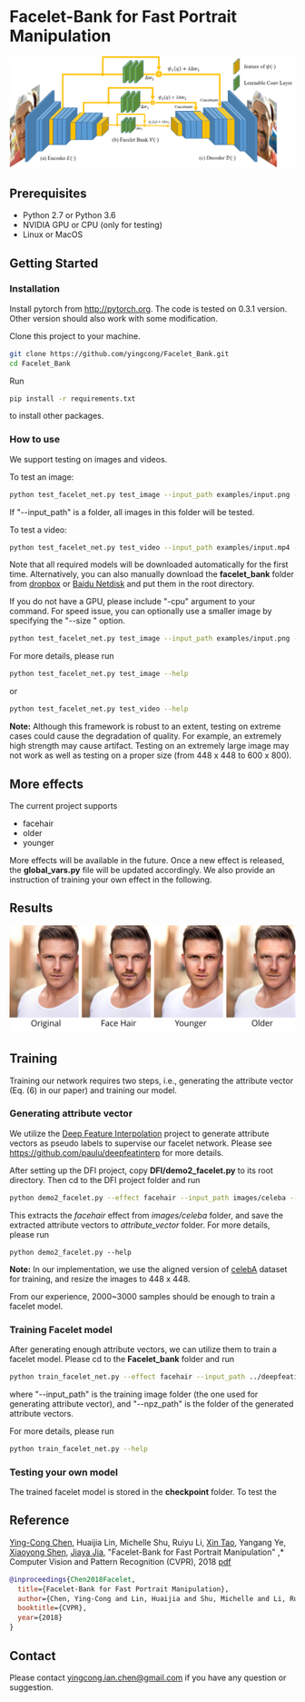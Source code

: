 # Facelet-Bank for Fast Portrait Manipulation

![framework](images/framework.png)

## Prerequisites

- Python 2.7 or Python 3.6
- NVIDIA GPU or CPU (only for testing)
- Linux or MacOS

## Getting Started

### Installation

Install pytorch from <http://pytorch.org>. The code is tested on 0.3.1 version. Other version should also work with some modification. 

Clone this project to your machine. 

```bash
git clone https://github.com/yingcong/Facelet_Bank.git
cd Facelet_Bank
```

Run 

```bash
pip install -r requirements.txt
```

to install other packages.

### How to use

We support testing on images and videos. 

To test an image:

```bash
python test_facelet_net.py test_image --input_path examples/input.png --effect facehair --strength 5
```

If "--input_path" is a folder, all images in this folder will be tested.

To test a video:

```bash
python test_facelet_net.py test_video --input_path examples/input.mp4 --effect facehair --strength 5
```

Note that all required models will be downloaded automatically for the first time. Alternatively, you can also manually download the **facelet_bank** folder from [dropbox](https://www.dropbox.com/sh/zlx22zgunfl0ueh/AACwoywXOFqSzMnasFGFwjkDa?dl=0) or [Baidu Netdisk](https://pan.baidu.com/s/1ec7hVQSnhqbpNg9f93jxzw) and put them in the root directory. 

If you do not have a GPU, please include "-cpu" argument to your command. For speed issue, you can optionally use a smaller image by specifying the "--size " option. 

```bash
python test_facelet_net.py test_image --input_path examples/input.png --effect facehair --strength 5 --size 400,300 -cpu
```

For more details, please run

```bash
python test_facelet_net.py test_image --help
```

or

```bash
python test_facelet_net.py test_video --help
```

**Note:**  Although this framework is robust to an extent, testing on extreme cases could cause the degradation of quality. For example, an extremely high strength may cause artifact. Testing on an extremely large image may not work as well as testing on a proper size (from 448 x 448 to 600 x 800).

## More effects

The current project supports 

- facehair
- older
- younger

More effects will be available in the future. Once a new effect is released, the **global_vars.py** file will be updated accordingly. We also provide an instruction of training your own effect in the following.

## Results

![input](images/example.png )

## Training

Training our network requires two steps, i.e.,  generating the attribute vector (Eq. (6) in our paper) and training our model. 

### Generating attribute vector

We utilize the [Deep Feature Interpolation](https://github.com/paulu/deepfeatinterp) project to generate attribute vectors as pseudo labels to supervise our facelet network. Please see <https://github.com/paulu/deepfeatinterp> for more details. 

After setting up the DFI project, copy **DFI/demo2_facelet.py**  to its root directory. Then cd to the DFI project folder and run 

```bash
python demo2_facelet.py --effect facehair --input_path images/celeba --npz_path attribute_vector
```

This extracts the *facehair* effect from *images/celeba* folder, and save the extracted attribute vectors to *attribute_vector* folder. For more details, please run

```
python demo2_facelet.py --help
```

**Note:** In our implementation, we use the aligned version of [celebA](http://mmlab.ie.cuhk.edu.hk/projects/CelebA.html) dataset for training, and resize the images to 448 x 448. 

From our experience, 2000~3000 samples should be enough to train a facelet model.

### Training Facelet model

After generating enough attribute vectors, we can utilize them to train a facelet model. Please cd to the **Facelet_bank** folder and run 

```bash
python train_facelet_net.py --effect facehair --input_path ../deepfeatinterp/images/celeba --npz_path ../deepfeatinterp/attribute_vector
```

where "--input_path" is the training image folder (the one used for generating attribute vector), and "--npz_path" is the folder of the generated attribute vectors. 

For more details, please run

```bash
python train_facelet_net.py --help
```

### Testing your own model

The trained facelet model is stored in the **checkpoint** folder. To test the 

## Reference

[Ying-Cong Chen](http://www.cse.cuhk.edu.hk/~ycchen), Huaijia Lin, Michelle Shu,  Ruiyu Li, [Xin Tao](http://www.xtao.website), Yangang Ye, [Xiaoyong Shen](http://xiaoyongshen.me), [Jiaya Jia](http://www.cse.cuhk.edu.hk/leojia), "Facelet-Bank for Fast Portrait Manipulation" ,* Computer Vision and Pattern Recognition (CVPR), 2018 [pdf](https://arxiv.org/abs/1803.05576) 

```bibtex
@inproceedings{Chen2018Facelet,
  title={Facelet-Bank for Fast Portrait Manipulation},
  author={Chen, Ying-Cong and Lin, Huaijia and Shu, Michelle and Li, Ruiyu and Tao, Xin and Ye, Yangang and Shen, Xiaoyong and Jia, Jiaya},
  booktitle={CVPR},
  year={2018}
}
```

## Contact

Please contact <yingcong.ian.chen@gmail.com> if you have any question or suggestion. 
